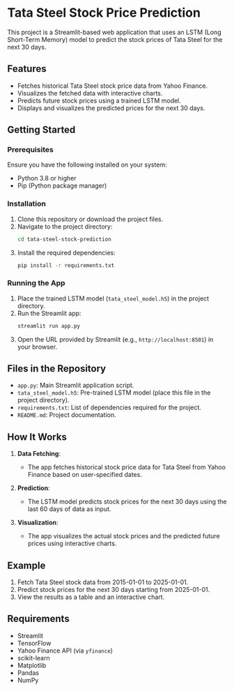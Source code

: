 # Tata Steel Stock Price Prediction

This project is a Streamlit-based web application that uses an LSTM (Long Short-Term Memory) model to predict the stock prices of Tata Steel for the next 30 days.

## Features
- Fetches historical Tata Steel stock price data from Yahoo Finance.
- Visualizes the fetched data with interactive charts.
- Predicts future stock prices using a trained LSTM model.
- Displays and visualizes the predicted prices for the next 30 days.

## Getting Started

### Prerequisites
Ensure you have the following installed on your system:
- Python 3.8 or higher
- Pip (Python package manager)

### Installation
1. Clone this repository or download the project files.
2. Navigate to the project directory:
   ```bash
   cd tata-steel-stock-prediction
   ```
3. Install the required dependencies:
   ```bash
   pip install -r requirements.txt
   ```

### Running the App
1. Place the trained LSTM model (`tata_steel_model.h5`) in the project directory.
2. Run the Streamlit app:
   ```bash
   streamlit run app.py
   ```
3. Open the URL provided by Streamlit (e.g., `http://localhost:8501`) in your browser.

## Files in the Repository
- `app.py`: Main Streamlit application script.
- `tata_steel_model.h5`: Pre-trained LSTM model (place this file in the project directory).
- `requirements.txt`: List of dependencies required for the project.
- `README.md`: Project documentation.

## How It Works
1. **Data Fetching**:
   - The app fetches historical stock price data for Tata Steel from Yahoo Finance based on user-specified dates.

2. **Prediction**:
   - The LSTM model predicts stock prices for the next 30 days using the last 60 days of data as input.

3. **Visualization**:
   - The app visualizes the actual stock prices and the predicted future prices using interactive charts.

## Example
1. Fetch Tata Steel stock data from 2015-01-01 to 2025-01-01.
2. Predict stock prices for the next 30 days starting from 2025-01-01.
3. View the results as a table and an interactive chart.

## Requirements
- Streamlit
- TensorFlow
- Yahoo Finance API (via `yfinance`)
- scikit-learn
- Matplotlib
- Pandas
- NumPy